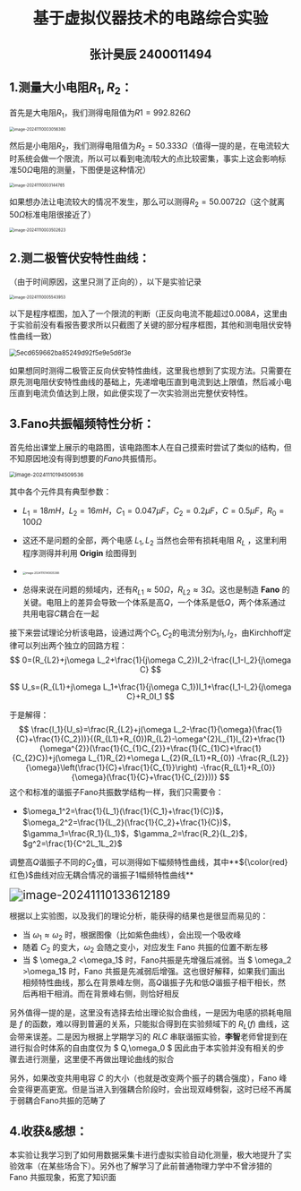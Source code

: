 <h1 align="center">基于虚拟仪器技术的电路综合实验</h1>

<h2 align="center">张计昊辰 2400011494</h2>

## 1.测量大小电阻$R_1,R_2$：

首先是大电阻$R_1$，我们测得电阻值为$R1=992.826\Omega$

<img src="C:\Users\lenovo\AppData\Roaming\Typora\typora-user-images\image-20241110003056380.png" alt="image-20241110003056380" style="zoom:50%;" />

然后是小电阻$R_2$，我们测得电阻值为$R_2=50.333\Omega$（值得一提的是，在电流较大时系统会做一个限流，所以可以看到电流$I$较大的点比较密集，事实上这会影响标准$50\Omega$电阻的测量，下图便是这种情况）

<img src="C:\Users\lenovo\AppData\Roaming\Typora\typora-user-images\image-20241110003144765.png" alt="image-20241110003144765" style="zoom:50%;" />

如果想办法让电流较大的情况不发生，那么可以测得$R_2=50.0072\Omega$（这个就离$50 \Omega$标准电阻很接近了）

<img src="C:\Users\lenovo\AppData\Roaming\Typora\typora-user-images\image-20241110003502623.png" alt="image-20241110003502623" style="zoom:50%;" />





## 2.测二极管伏安特性曲线：

（由于时间原因，这里只测了正向的），以下是实验记录

<img src="C:\Users\lenovo\AppData\Roaming\Typora\typora-user-images\image-20241110005543953.png" alt="image-20241110005543953" style="zoom:50%;" />

以下是程序框图，加入了一个限流的判断（正反向电流不能超过$0.008A$，这里由于实验前没有看报告要求所以只截图了关键的部分程序框图，其他和测电阻伏安特性曲线一致）

<img src="C:\Users\lenovo\Documents\WeChat Files\wxid_oiu5yi0w815h22\FileStorage\Temp\5ecd659662ba85249d92f5e9e5d6f3e.jpg" alt="5ecd659662ba85249d92f5e9e5d6f3e" style="zoom: 80%;" />

如果想同时测得二极管正反向伏安特性曲线，这里我也想到了实现方法。只需要在原先测电阻伏安特性曲线的基础上，先递增电压直到电流到达上限值，然后减小电压直到电流负值达到上限，如此便实现了一次实验测出完整伏安特性。





## 3.Fano共振幅频特性分析：

首先给出课堂上展示的电路图，该电路图本人在自己摸索时尝试了类似的结构，但不知原因地没有得到想要的$Fano$共振情形。

<img src="C:\Users\lenovo\AppData\Roaming\Typora\typora-user-images\image-20241110194509536.png" alt="image-20241110194509536" style="zoom:67%;" />

其中各个元件具有典型参数：

*  $L_1=18mH$，$L_2=16mH$，$C_1=0.047 \mu F$，$C_2=0.2\mu F$，$C=0.5\mu F$，$R_0=100\Omega$

* 这还不是问题的全部，两个电感 $L_1,L_2$ 当然也会带有损耗电阻 $R_L$ ，这里利用程序测得并利用 **Origin** 绘图得到
* <img src="C:\Users\lenovo\AppData\Roaming\Typora\typora-user-images\image-20241110140835388.png" alt="image-20241110140835388" style="zoom: 33%;" />

* 总得来说在问题的频域内，还有$R_{L1} \approx 50\Omega$，$R_{L2}\approx3\Omega$。这也是制造 **Fano** 的关键。电阻上的差异会导致一个体系是高$Q$，一个体系是低$Q$，两个体系通过共用电容$C$耦合在一起





接下来尝试理论分析该电路，设通过两个$C_1,C_2$的电流分别为$I_1,I_2$，由Kirchhoff定律可以列出两个独立的回路方程：
$$
0=(R_{L2}+j\omega L_2+\frac{1}{j\omega C_2})I_2-\frac{I_1-I_2}{j\omega C}
$$

$$
U_s=(R_{L1}+j\omega L_1+\frac{1}{j\omega C_1})I_1+\frac{I_1-I_2}{j\omega C}+R_0I_1
$$

于是解得：
$$
\frac{I_1}{U_s}=\frac{R_{L2}+j(\omega L_2-\frac{1}{\omega}(\frac{1}{C}+\frac{1}{C_2}))}{(R_{L1}+R_{0})R_{L2}-\omega^{2}L_{1}l_{2}+\frac{1}{\omega^{2}}(\frac{1}{C_{1}C_{2}}+\frac{1}{C_{1}C}+\frac{1}{C_{2}C})+j(\omega L_{1}R_{2}+\omega L_{2}(R_{L1}+R_{0})
-\frac{R_{L2}}{\omega}\left(\frac{1}{C}+\frac{1}{C_{1}}\right)
-\frac{R_{L1}+R_{0}}{\omega}(\frac{1}{C}+\frac{1}{C_{2}}))}
$$
这个和标准的谐振子Fano共振数学结构一样，我们只需要令：

* $\omega_1^2=\frac{1}{L_1}(\frac{1}{C_1}+\frac{1}{C})$，$\omega_2^2=\frac{1}{L_2}(\frac{1}{C_2}+\frac{1}{C})$，$\gamma_1=\frac{R_1}{L_1}$，$\gamma_2=\frac{R_2}{L_2}$，$g^2=\frac{1}{C^2L_1L_2}$



调整高$Q$谐振子不同的$C_2$值，可以测得如下幅频特性曲线，其中**${\color{red}红色}$曲线对应无耦合情况的谐振子1幅频特性曲线**

<img src="C:\Users\lenovo\AppData\Roaming\Typora\typora-user-images\image-20241110133612189.png" alt="image-20241110133612189" style="zoom:150%;" />

根据以上实验图，以及我们的理论分析，能获得的结果也是很显而易见的：

* 当 $\omega_1 \approx \omega_2$ 时，根据图像（比如紫色曲线），会出现一个吸收峰
* 随着 $C_2$ 的变大，$\omega_2$ 会随之变小，对应发生 Fano 共振的位置不断左移
* 当 $ \omega_2 <\omega_1$ 时，Fano共振是先增强后减弱。当 $ \omega_2 >\omega_1$ 时，Fano 共振是先减弱后增强。这也很好解释，如果我们画出相频特性曲线，那么在背景峰左侧，高$Q$谐振子先和低$Q$谐振子相干相长，然后再相干相消。而在背景峰右侧，则恰好相反



另外值得一提的是，这里没有选择去给出理论拟合曲线，一是因为电感的损耗电阻是 $f$ 的函数，难以得到普遍的关系，只能拟合得到在实验频域下的 $R_L(f)$ 曲线，这会带来误差。二是因为根据上学期学习的 $RLC$ 串联谐振实验，**李智**老师曾提到在进行拟合时体系的自由度仅为 $ Q,\omega_0 $ 因此由于本实验并没有相关的步骤去进行测量，这里便不再做出理论曲线的拟合



另外，如果改变共用电容 $C$ 的大小（也就是改变两个振子的耦合强度），Fano 峰会变得更高更宽。但是当进入到强耦合阶段时，会出现双峰劈裂，这时已经不再属于弱耦合Fano共振的范畴了





## 4.收获&感想：

本实验让我学习到了如何用数据采集卡进行虚拟实验自动化测量，极大地提升了实验效率（在某些场合下）。另外也了解学习了此前普通物理力学中不曾涉猎的 Fano 共振现象，拓宽了知识面